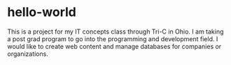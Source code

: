 # hello-world
This is a project for my IT concepts class through Tri-C in Ohio.
I am taking a post grad program to go into the programming and development field. I would like to create web content and manage databases for companies or organizations. 
